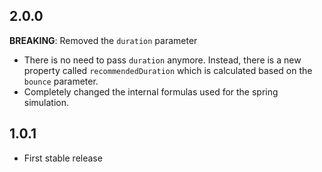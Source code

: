 ## 2.0.0
**BREAKING**: Removed the ``duration`` parameter
- There is no need to pass ``duration`` anymore. Instead, there is a new property called ``recommendedDuration`` which is calculated based on the ``bounce`` parameter.
- Completely changed the internal formulas used for the spring simulation.
## 1.0.1
- First stable release
